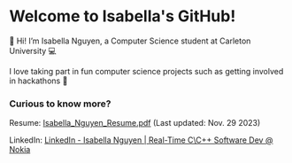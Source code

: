 # Welcome to Isabella's GitHub!
👋 Hi! I’m Isabella Nguyen, a Computer Science student at Carleton University 💻

I love taking part in fun computer science projects such as getting involved in hackathons 🚀

### Curious to know more? 
Resume: [Isabella_Nguyen_Resume.pdf](https://github.com/Isabella-Nguyen/Isabella-Nguyen/files/13504205/Isabella_Nguyen_Resume_F2023.pdf) (Last updated: Nov. 29 2023)

LinkedIn: [LinkedIn - Isabella Nguyen | Real-Time C\C++ Software Dev @ Nokia](https://www.linkedin.com/in/isabella-vi-nguyen/)
